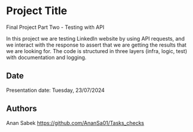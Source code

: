 
# Project Title
Final Project Part Two - Testing with API

In this project we are testing LinkedIn website by using API requests, and we interact with the response to assert that we are getting the results that we are looking for.
The code is structured in three layers (infra, logic, test) with documentation and logging.


## Date
Presentation date: Tuesday, 23/07/2024


## Authors
Anan Sabek
https://github.com/AnanSa01/Tasks_checks
